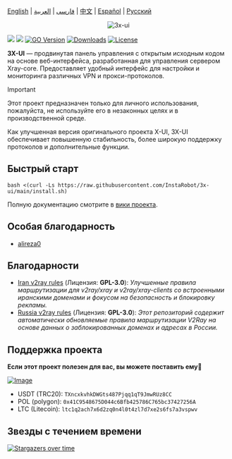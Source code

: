 [English](/README.md) | [فارسی](/README.fa_IR.md) | [العربية](/README.ar_EG.md) |  [中文](/README.zh_CN.md) | [Español](/README.es_ES.md) | [Русский](/README.ru_RU.md)

<p align="center">
  <picture>
    <source media="(prefers-color-scheme: dark)" srcset="./media/3x-ui-dark.png">
    <img alt="3x-ui" src="./media/3x-ui-light.png">
  </picture>
</p>

[![](https://img.shields.io/github/v/release/InstaRobot/3x-ui.svg?style=for-the-badge)](https://github.com/InstaRobot/3x-ui/releases)
[![](https://img.shields.io/github/actions/workflow/status/InstaRobot/3x-ui/release.yml.svg?style=for-the-badge)](https://github.com/InstaRobot/3x-ui/actions)
[![GO Version](https://img.shields.io/github/go-mod/go-version/InstaRobot/3x-ui.svg?style=for-the-badge)](#)
[![Downloads](https://img.shields.io/github/downloads/InstaRobot/3x-ui/total.svg?style=for-the-badge)](https://github.com/InstaRobot/3x-ui/releases/latest)
[![License](https://img.shields.io/badge/license-GPL%20V3-blue.svg?longCache=true&style=for-the-badge)](https://www.gnu.org/licenses/gpl-3.0.en.html)

**3X-UI** — продвинутая панель управления с открытым исходным кодом на основе веб-интерфейса, разработанная для управления сервером Xray-core. Предоставляет удобный интерфейс для настройки и мониторинга различных VPN и прокси-протоколов.

> [!IMPORTANT]
> Этот проект предназначен только для личного использования, пожалуйста, не используйте его в незаконных целях и в производственной среде.

Как улучшенная версия оригинального проекта X-UI, 3X-UI обеспечивает повышенную стабильность, более широкую поддержку протоколов и дополнительные функции.

## Быстрый старт

```
bash <(curl -Ls https://raw.githubusercontent.com/InstaRobot/3x-ui/main/install.sh)
```

Полную документацию смотрите в [вики проекта](https://github.com/InstaRobot/3x-ui/wiki).

## Особая благодарность

- [alireza0](https://github.com/alireza0/)

## Благодарности

- [Iran v2ray rules](https://github.com/chocolate4u/Iran-v2ray-rules) (Лицензия: **GPL-3.0**): _Улучшенные правила маршрутизации для v2ray/xray и v2ray/xray-clients со встроенными иранскими доменами и фокусом на безопасность и блокировку рекламы._
- [Russia v2ray rules](https://github.com/runetfreedom/russia-v2ray-rules-dat) (Лицензия: **GPL-3.0**): _Этот репозиторий содержит автоматически обновляемые правила маршрутизации V2Ray на основе данных о заблокированных доменах и адресах в России._

## Поддержка проекта

**Если этот проект полезен для вас, вы можете поставить ему**:star2:

<p align="left">
  <a href="https://buymeacoffee.com/mhsanaei" target="_blank">
    <img src="./media/buymeacoffe.png" alt="Image">
  </a>
</p>

- USDT (TRC20): `TXncxkvhkDWGts487Pjqq1qT9JmwRUz8CC`
- POL (polygon): `0x41C9548675D044c6Bfb425786C765bc37427256A`
- LTC (Litecoin): `ltc1q2ach7x6d2zq0n4l0t4zl7d7xe2s6fs7a3vspwv`

## Звезды с течением времени

[![Stargazers over time](https://starchart.cc/InstaRobot/3x-ui.svg?variant=adaptive)](https://starchart.cc/InstaRobot/3x-ui) 
